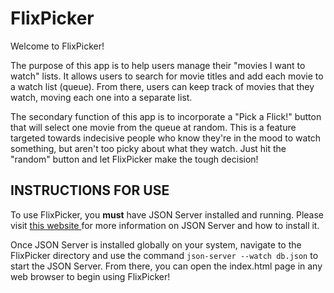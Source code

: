# FlixPicker

Welcome to FlixPicker!

The purpose of this app is to help users manage their "movies I want to watch" lists. It allows users to search for movie titles and add each movie to a watch list (queue). From there, users can keep track of movies that they watch, moving each one into a separate list.

The secondary function of this app is to incorporate a "Pick a Flick!" button that will select one movie from the queue at random. This is a feature targeted towards indecisive people who know they're in the mood to watch something, but aren't too picky about what they watch. Just hit the "random" button and let FlixPicker make the tough decision!

## INSTRUCTIONS FOR USE

To use FlixPicker, you **must** have JSON Server installed and running.
Please visit [this website ](https://medium.com/codingthesmartway-com-blog/create-a-rest-api-with-json-server-36da8680136d) for more information on JSON Server and how to install it.

Once JSON Server is installed globally on your system, navigate to the FlixPicker directory and use the command ```json-server --watch db.json``` to start the JSON Server. From there, you can open the index.html page in any web browser to begin using FlixPicker!